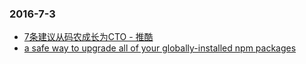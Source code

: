 ### 2016-7-3<br />
+ [7条建议从码农成长为CTO - 推酷](http://www.tuicool.com/articles/qqQRnqn)<br />
+ [a safe way to upgrade all of your globally-installed npm packages](https://gist.github.com/othiym23/4ac31155da23962afd0e)<br />